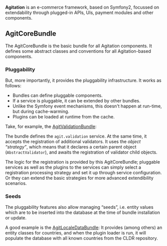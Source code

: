 **Agitation** is an e-commerce framework, based on Symfony2, focussed on
extendability through plugged-in APIs, UIs, payment modules and other
components.

## AgitCoreBundle

The AgitCoreBundle is the basic bundle for all Agitation components. It defines
some abstract classes and conventions for all Agitation-based components.

### Pluggability

But, more importantly, it provides the pluggability infrastructure. It works as
follows:

- Bundles can define pluggable components.
- If a service is pluggable, it can be extended by other bundles.
- Unlike the Symfony event mechanisms, this doesn't happen at run-time, but during cache-warming.
- Plugins can be loaded at runtime from the cache.

Take, for example, the [AgitValidationBundle](https://www.github.com/agitation/AgitValidationBundle):

The bundle defines the `agit.validation` service. At the same time, it accepts
the registration of additional validators. It uses the *object “strategy”*, which
means that it declares a certain parent object (`AbstractValidator`), and awaits
the registration of validator child objects.

The logic for the registration is provided by this AgitCoreBundle; pluggable
services as well as the plugins to the services can simply select a registration
processing strategy and set it up through service configuration. Or they can
extend the basic strategies for more advanced extendibility scenarios.

### Seeds

The pluggability features also allow managing “seeds”, i.e. entity values
which are to be inserted into the database at the time of bundle installation or
update.

A good example is the [AgitLocaleDataBundle](https://www.github.com/agitation/AgitLocaleDataBundle):
It provides (among others) an entity classes for countries, and when the plugin loader is run,
it will populate the database with all known countries from the CLDR repository.
